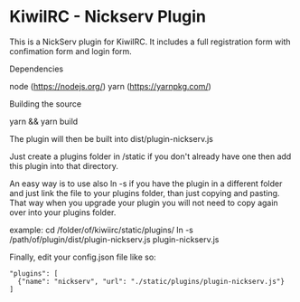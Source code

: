 # KiwiIRC -  Nickserv Plugin

This is a NickServ plugin for KiwiIRC.
It includes a full registration form with
confimation form and login form.

Dependencies

node (https://nodejs.org/)
yarn (https://yarnpkg.com/)

Building the source

yarn && yarn build

The plugin will then be built into dist/plugin-nickserv.js

Just create a plugins folder in /static if you don't already have one
then add this plugin into that directory.

An easy way is to use also ln -s if you have the plugin in a different 
folder and just link the file to your plugins folder, than just copying 
and pasting. That way when you upgrade your plugin you will not need to
copy again over into your plugins folder.

example: 
cd /folder/of/kiwiirc/static/plugins/
ln -s /path/of/plugin/dist/plugin-nickserv.js plugin-nickserv.js

Finally, edit your config.json file like so:

    "plugins": [
      {"name": "nickserv", "url": "./static/plugins/plugin-nickserv.js"}
    ]
